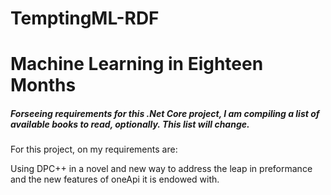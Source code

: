 # TemptingML-RDF

# Machine Learning in Eighteen Months

##### Forseeing requirements for this .Net Core project, I am compiling a list of available books to read, optionally. This list will change.

For this project, on my requirements are:

Using DPC++ in a novel and new way to address the leap in preformance and the new features of oneApi it is endowed with.

